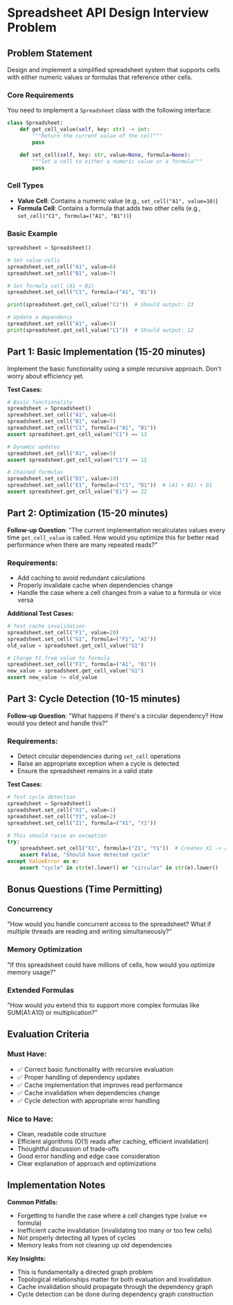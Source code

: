 # Spreadsheet API Design Interview Problem

## Problem Statement

Design and implement a simplified spreadsheet system that supports cells with either numeric values or formulas that reference other cells.

### Core Requirements

You need to implement a `Spreadsheet` class with the following interface:

```python
class Spreadsheet:
    def get_cell_value(self, key: str) -> int:
        """Return the current value of the cell"""
        pass

    def set_cell(self, key: str, value=None, formula=None):
        """Set a cell to either a numeric value or a formula"""
        pass
```

### Cell Types
- **Value Cell**: Contains a numeric value (e.g., `set_cell("A1", value=10)`)
- **Formula Cell**: Contains a formula that adds two other cells (e.g., `set_cell("C1", formula=("A1", "B1"))`)

### Basic Example
```python
spreadsheet = Spreadsheet()

# Set value cells
spreadsheet.set_cell("A1", value=6)
spreadsheet.set_cell("B1", value=7)

# Set formula cell (A1 + B1)
spreadsheet.set_cell("C1", formula=("A1", "B1"))

print(spreadsheet.get_cell_value("C1"))  # Should output: 13

# Update a dependency
spreadsheet.set_cell("A1", value=5)
print(spreadsheet.get_cell_value("C1"))  # Should output: 12
```

## Part 1: Basic Implementation (15-20 minutes)

Implement the basic functionality using a simple recursive approach. Don't worry about efficiency yet.

**Test Cases:**
```python
# Basic functionality
spreadsheet = Spreadsheet()
spreadsheet.set_cell("A1", value=6)
spreadsheet.set_cell("B1", value=7)
spreadsheet.set_cell("C1", formula=("A1", "B1"))
assert spreadsheet.get_cell_value("C1") == 13

# Dynamic updates
spreadsheet.set_cell("A1", value=5)
assert spreadsheet.get_cell_value("C1") == 12

# Chained formulas
spreadsheet.set_cell("D1", value=10)
spreadsheet.set_cell("E1", formula=("C1", "D1"))  # (A1 + B1) + D1
assert spreadsheet.get_cell_value("E1") == 22
```

## Part 2: Optimization (15-20 minutes)

**Follow-up Question**: "The current implementation recalculates values every time `get_cell_value` is called. How would you optimize this for better read performance when there are many repeated reads?"

### Requirements:
- Add caching to avoid redundant calculations
- Properly invalidate cache when dependencies change
- Handle the case where a cell changes from a value to a formula or vice versa

**Additional Test Cases:**
```python
# Test cache invalidation
spreadsheet.set_cell("F1", value=20)
spreadsheet.set_cell("G1", formula=("F1", "A1"))
old_value = spreadsheet.get_cell_value("G1")

# Change F1 from value to formula
spreadsheet.set_cell("F1", formula=("A1", "B1"))
new_value = spreadsheet.get_cell_value("G1")
assert new_value != old_value
```

## Part 3: Cycle Detection (10-15 minutes)

**Follow-up Question**: "What happens if there's a circular dependency? How would you detect and handle this?"

### Requirements:
- Detect circular dependencies during `set_cell` operations
- Raise an appropriate exception when a cycle is detected
- Ensure the spreadsheet remains in a valid state

**Test Cases:**
```python
# Test cycle detection
spreadsheet = Spreadsheet()
spreadsheet.set_cell("X1", value=1)
spreadsheet.set_cell("Y1", value=2)
spreadsheet.set_cell("Z1", formula=("X1", "Y1"))

# This should raise an exception
try:
    spreadsheet.set_cell("X1", formula=("Z1", "Y1"))  # Creates X1 -> Z1 -> X1 cycle
    assert False, "Should have detected cycle"
except ValueError as e:
    assert "cycle" in str(e).lower() or "circular" in str(e).lower()
```

## Bonus Questions (Time Permitting)

### Concurrency
"How would you handle concurrent access to the spreadsheet? What if multiple threads are reading and writing simultaneously?"

### Memory Optimization
"If this spreadsheet could have millions of cells, how would you optimize memory usage?"

### Extended Formulas
"How would you extend this to support more complex formulas like SUM(A1:A10) or multiplication?"

## Evaluation Criteria

### Must Have:
- ✅ Correct basic functionality with recursive evaluation
- ✅ Proper handling of dependency updates
- ✅ Cache implementation that improves read performance
- ✅ Cache invalidation when dependencies change
- ✅ Cycle detection with appropriate error handling

### Nice to Have:
- Clean, readable code structure
- Efficient algorithms (O(1) reads after caching, efficient invalidation)
- Thoughtful discussion of trade-offs
- Good error handling and edge case consideration
- Clear explanation of approach and optimizations

## Implementation Notes

**Common Pitfalls:**
- Forgetting to handle the case where a cell changes type (value ↔ formula)
- Inefficient cache invalidation (invalidating too many or too few cells)
- Not properly detecting all types of cycles
- Memory leaks from not cleaning up old dependencies

**Key Insights:**
- This is fundamentally a directed graph problem
- Topological relationships matter for both evaluation and invalidation
- Cache invalidation should propagate through the dependency graph
- Cycle detection can be done during dependency graph construction